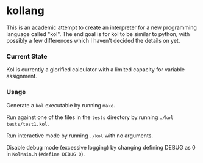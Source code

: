 # kollang

This is an academic attempt to create an interpreter for a new programming language called "kol".
The end goal is for kol to be similar to python, with possibly a few differences which I haven't
decided the details on yet.

### Current State

Kol is currently a glorified calculator with a limited capacity for variable assignment.

### Usage

Generate a `kol` executable by running `make`.

Run against one of the files in the `tests` directory by running `./kol tests/test1.kol`.

Run interactive mode by running `./kol` with no arguments.

Disable debug mode (excessive logging) by changing defining DEBUG as 0 in `KolMain.h` (`#define DEBUG 0`).
